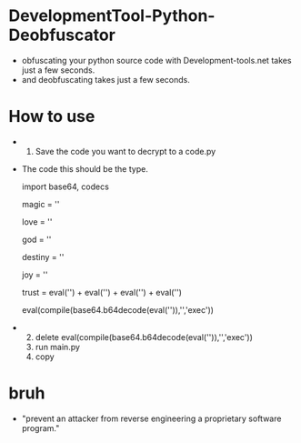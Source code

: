 # DevelopmentTool-Python-Deobfuscator
- obfuscating your python source code with Development-tools.net takes just a few seconds.
- and deobfuscating takes just a few seconds.

# How to use
- 1. Save the code you want to decrypt to a code.py

- The code this should be the type.

  import base64, codecs

  magic = ''
  
  love = ''
  
  god = ''
  
  destiny = ''
  
  joy = ''
  
  trust = eval('') + eval('') + eval('') + eval('')
  
  eval(compile(base64.b64decode(eval('')),'<string>','exec'))
  


- 2. delete eval(compile(base64.b64decode(eval('')),'<string>','exec'))
  3. run main.py
  4. copy

# bruh

- "prevent an attacker from reverse engineering a proprietary software program."

